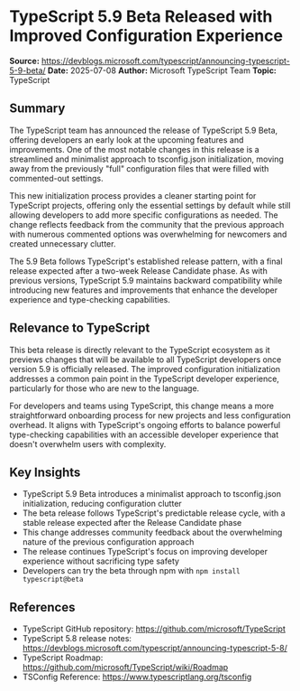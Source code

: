 # TypeScript 5.9 Beta Released with Improved Configuration Experience

**Source:** https://devblogs.microsoft.com/typescript/announcing-typescript-5-9-beta/
**Date:** 2025-07-08
**Author:** Microsoft TypeScript Team
**Topic:** TypeScript

## Summary

The TypeScript team has announced the release of TypeScript 5.9 Beta, offering developers an early look at the upcoming features and improvements. One of the most notable changes in this release is a streamlined and minimalist approach to tsconfig.json initialization, moving away from the previously "full" configuration files that were filled with commented-out settings.

This new initialization process provides a cleaner starting point for TypeScript projects, offering only the essential settings by default while still allowing developers to add more specific configurations as needed. The change reflects feedback from the community that the previous approach with numerous commented options was overwhelming for newcomers and created unnecessary clutter.

The 5.9 Beta follows TypeScript's established release pattern, with a final release expected after a two-week Release Candidate phase. As with previous versions, TypeScript 5.9 maintains backward compatibility while introducing new features and improvements that enhance the developer experience and type-checking capabilities.

## Relevance to TypeScript

This beta release is directly relevant to the TypeScript ecosystem as it previews changes that will be available to all TypeScript developers once version 5.9 is officially released. The improved configuration initialization addresses a common pain point in the TypeScript developer experience, particularly for those who are new to the language.

For developers and teams using TypeScript, this change means a more straightforward onboarding process for new projects and less configuration overhead. It aligns with TypeScript's ongoing efforts to balance powerful type-checking capabilities with an accessible developer experience that doesn't overwhelm users with complexity.

## Key Insights

- TypeScript 5.9 Beta introduces a minimalist approach to tsconfig.json initialization, reducing configuration clutter
- The beta release follows TypeScript's predictable release cycle, with a stable release expected after the Release Candidate phase
- This change addresses community feedback about the overwhelming nature of the previous configuration approach
- The release continues TypeScript's focus on improving developer experience without sacrificing type safety
- Developers can try the beta through npm with `npm install typescript@beta`

## References

- TypeScript GitHub repository: https://github.com/microsoft/TypeScript
- TypeScript 5.8 release notes: https://devblogs.microsoft.com/typescript/announcing-typescript-5-8/
- TypeScript Roadmap: https://github.com/microsoft/TypeScript/wiki/Roadmap
- TSConfig Reference: https://www.typescriptlang.org/tsconfig